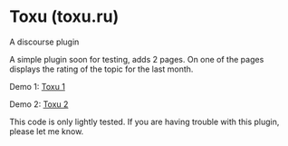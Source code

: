 # Toxu (toxu.ru)

A discourse plugin

A simple plugin soon for testing, adds 2 pages. On one of the pages displays the rating of the topic for the last month.

Demo 1:  [Toxu 1](https://toxu.ru/dev) 

Demo 2:  [Toxu 2](https://toxu.ru/hots) 

This code is only lightly tested. If you are having trouble with this plugin, please let me know.

